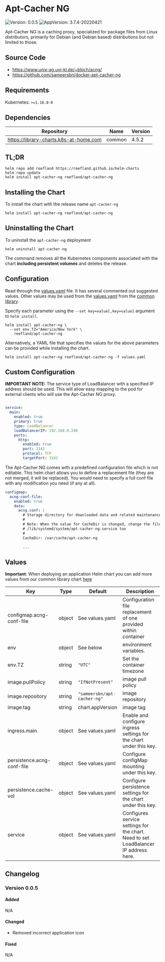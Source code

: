 # Apt-Cacher NG

![Version: 0.0.5](https://img.shields.io/badge/Version-0.0.5-informational?style=flat-square) ![AppVersion: 3.7.4-20220421](https://img.shields.io/badge/AppVersion-3.7.4-informational?style=flat-square)

Apt-Cacher NG is a caching proxy, specialized for package files from Linux distributors, primarily for Debian (and Debian based) distributions but not limited to those.

## Source Code

* <https://www.unix-ag.uni-kl.de/~bloch/acng/>
* <https://github.com/sameersbn/docker-apt-cacher-ng>

## Requirements

Kubernetes: `>=1.16.0-0`

## Dependencies

| Repository | Name | Version |
|------------|------|---------|
| https://library-charts.k8s-at-home.com | common | 4.5.2 |

## TL;DR

```console
helm repo add reefland https://reefland.github.io/helm-charts
helm repo update
helm install apt-cacher-ng reefland/apt-cacher-ng
```

## Installing the Chart

To install the chart with the release name `apt-cacher-ng`

```console
helm install apt-cacher-ng reefland/apt-cacher-ng
```

## Uninstalling the Chart

To uninstall the `apt-cacher-ng` deployment

```console
helm uninstall apt-cacher-ng
```

The command removes all the Kubernetes components associated with the chart **including persistent volumes** and deletes the release.

## Configuration

Read through the [values.yaml](./values.yaml) file. It has several commented out suggested values.
Other values may be used from the [values.yaml](https://github.com/reefland/helm-charts/blob/main/charts/library/common/values.yaml) from the [common library](https://github.com/k8s-at-home/library-charts/tree/main/charts/stable/common).

Specify each parameter using the `--set key=value[,key=value]` argument to `helm install`.

```console
helm install apt-cacher-ng \
  --set env.TZ="America/New York" \
    reefland/apt-cacher-ng
```

Alternatively, a YAML file that specifies the values for the above parameters can be provided while installing the chart.

```console
helm install apt-cacher-ng reefland/apt-cacher-ng -f values.yaml
```

## Custom Configuration

**IMPORTANT NOTE:**  The service type of LoadBalancer with a specified IP address should be used.  This will allow easy mapping to the pod for external clients who will use the Apt-Cacher NG proxy.

```yaml

service:
  main:
    enabled: true
    primary: true
    type: LoadBalancer
    loadBalancerIP: 192.168.0.240
    ports:
      http:
        enabled: true
        port: 3142
        protocol: TCP
        targetPort: 3142
```

The Apt-Cacher NG comes with a predefined configuration file which is not editable.  This helm chart allows you to define a replacement file (they are not merged, it will be replaced).  You would need to specify a full conf file with any modification you need (if any at all).

```yaml
configmap:
  acng-conf-file:
    enabled: true
    data:
      acng.conf: |
        # Storage directory for downloaded data and related maintenance activity.
        #
        # Note: When the value for CacheDir is changed, change the file
        # /lib/systemd/system/apt-cacher-ng.service too
        #
        CacheDir: /var/cache/apt-cacher-ng

        ...
```

## Values

**Important**: When deploying an application Helm chart you can add more values from our common library chart [here](https://github.com/k8s-at-home/library-charts/tree/main/charts/stable/common)

| Key | Type | Default | Description |
|-----|------|---------|-------------|
|configmap.acng-conf-file| object | See values.yaml | Configuration file replacement of one provided within container |
| env | object | See below | environment variables. |
| env.TZ | string | `"UTC"` | Set the container timezone |
| image.pullPolicy | string | `"IfNotPresent"` | image pull policy |
| image.repository | string | `"sameersbn/apt-cacher-ng"` | image repository |
| image.tag | string | chart.appVersion | image tag |
| ingress.main | object | See values.yaml | Enable and configure ingress settings for the chart under this key. |
| persistence.acng-conf-file | object | See values.yaml | Configure configMap mounting under this key. |
| persistence.cache-vol | object | See values.yaml | Configure persistence settings for the chart under this key. |
| service | object | See values.yaml | Configures service settings for the chart. Need to set LoadBalancer IP address here. |

## Changelog

### Version 0.0.5

#### Added

N/A

#### Changed

* Removed incorrect application icon

#### Fixed

N/A
